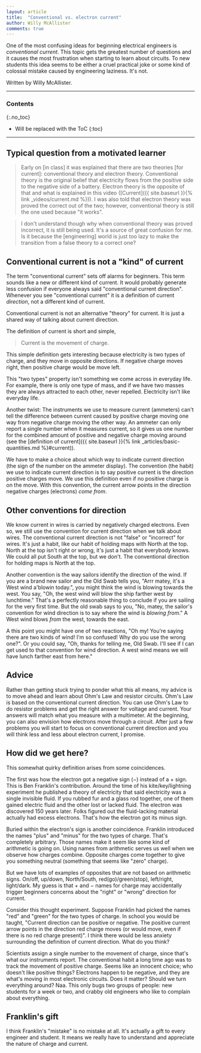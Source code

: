```yaml
---
layout: article
title:  "Conventional vs. electron current"
author: Willy McAllister
comments: true
---
```


One of the most confusing ideas for beginning electrical engineers is *conventional current*. This topic gets the greatest number of questions and it causes the most frustration when starting to learn about circuits. To new students this idea seems to be either a cruel practical joke or some kind of colossal mistake caused by engineering laziness. It's not. 

Written by Willy McAllister.

----

### Contents
{:.no_toc}

* Will be replaced with the ToC
{:toc}

---- 

## Typical question from a motivated learner

>Early on \[in class\] it was explained that there are two theories \[for current\]: conventional theory and electron theory. Conventional theory is the original belief that electricity flows from the positive side to the negative side of a battery. Electron theory is the opposite of that and what is explained in this video ([Current]({{ site.baseurl }}{% link _videos/current.md %})). I was also told that electron theory was proved the correct out of the two; however, conventional theory is still the one used because "it works". 

>I don't understand though why when conventional theory was proved incorrect, it is still being used. It's a source of great confusion for me. Is it because the \[engineering\] world is just too lazy to make the transition from a false theory to a correct one? 

## Conventional current is not a "kind" of current

The term "conventional current" sets off alarms for beginners. This term sounds like a new or different kind of current. It would probably generate less confusion if everyone always said "conventional current direction". Whenever you see "conventional current" it is a definition of current *direction*, not a different kind of current.

Conventional current is not an alternative "theory" for current. It is just a shared way of talking about current direction. 

The definition of current is short and simple, 

>Current is the movement of charge.

This simple definition gets interesting because electricity is two types of charge, and they move in opposite directions. If negative charge moves right, then positive charge would be move left.  

This "two types" property isn't something we come across in everyday life. For example, there is only one type of mass, and if we have two masses they are always attracted to each other, never repelled. Electricity isn't like everyday life. 

Another twist: The instruments we use to measure current (ammeters) can't tell the difference between current caused by positive charge moving one way from negative charge moving the other way. An ammeter can only report a single number when it measures current, so it gives us one number for the combined amount of positive and negative charge moving around (see the [definition of current]({{ site.baseurl }}{% link _articles/basic-quantities.md %}#current)). 

We have to make a choice about which way to indicate current direction (the sign of the number on the ammeter display). The convention (the habit) we use to indicate current direction is to say positive current is the direction positive charges move. We use this definition even if no positive charge is on the move. With this convention, the current arrow points in the direction negative charges (electrons) *come from*. 

## Other conventions for direction

We know current in wires is carried by negatively charged electrons. Even so, we still use the convention for current direction when we talk about wires. The conventional current direction is not "false" or "incorrect" for wires. It's just a habit, like our habit of holding maps with North at the top. North at the top isn't right or wrong, it's just a habit that everybody knows. We could all put South at the top, but we don't. The conventional direction for holding maps is North at the top.

Another convention is the way sailors identify the direction of the wind. If you are a brand new sailor and the Old Swab tells you, "Arrr matey, it's a West wind a'blowin today.", you might think the wind is blowing towards the west. You say, "Oh, the west wind will blow the ship farther west by lunchtime." That's a perfectly reasonable thing to conclude if you are sailing for the very first time. But the old swab says to you, "No, matey, the sailor's convention for wind direction is to say where the wind is *blowing from*." A West wind blows *from* the west, towards the east. 

A this point you might have one of two reactions, "Oh my! You're saying there are two kinds of wind! I'm so confused! Why do you use the wrong one?". Or you could say, "Oh, thanks for telling me, Old Swab. I'll see if I can get used to that convention for wind direction. A west wind means we will have lunch farther east from here." 

## Advice

Rather than getting stuck trying to ponder what this all means, my advice is to move ahead and learn about Ohm's Law and resistor circuits. Ohm's Law is based on the conventional current direction. You can use Ohm's Law to do resistor problems and get the right answer for voltage and current. Your answers will match what you measure with a multimeter. At the beginning, you can also envision how electrons move through a circuit. After just a few problems you will start to focus on conventional current direction and you will think less and less about electron current, I promise.

## How did we get here?

This somewhat quirky definition arises from some coincidences.

The first was how the electron got a negative sign $(-)$ instead of a $+$ sign. This is Ben Franklin's contribution. Around the time of his kite/key/lightning experiment he published a theory of electricity that said electricity was a single invisible fluid. If you rubbed fur and a glass rod together, one of them gained electric fluid and the other lost or lacked fluid. The electron was discovered $150$ years later. Folks figured out the fluid-lacking material actually had excess electrons. That's how the electron got its minus sign.

Buried within the electron's sign is another coincidence. Franklin introduced the names "plus" and "minus" for the two types of charge. That's completely arbitrary. Those names make it seem like some kind of arithmetic is going on. Using names from arithmetic serves us well when we observe how charges combine. Opposite charges come together to give you something neutral (something that seems like "zero" charge). 

But we have lots of examples of opposites that are not based on arithmetic signs. On/off, up/down, North/South, red(go)/green(stop), left/right, light/dark. My guess is that $+$ and $-$ names for charge may accidentally trigger beginners concerns about the "right" or "wrong" direction for current. 

Consider this thought experiment. Suppose Franklin had picked the names "red" and "green" for the two types of charge. In school you would be taught, "Current direction can be positive or negative. The positive current arrow points in the direction red charge moves (or would move, even if there is no red charge present)". I think there would be less anxiety surrounding the definition of current direction. What do you think? 

Scientists assign a single number to the movement of charge, since that's what our instruments report. The conventional habit a long time ago was to track the movement of positive charge. Seems like an innocent choice; who doesn't like positive things? Electrons happen to be negative, and they are what's moving in most electronic circuits. Does it matter? Should we turn everything around? Naa. This only bugs two groups of people: new students for a week or two, and crabby old engineers who like to complain about everything.

## Franklin's gift

I think Franklin's "mistake" is no mistake at all. It's actually a gift to every engineer and student. It means we really have to understand and appreciate the nature of charge and current.    
